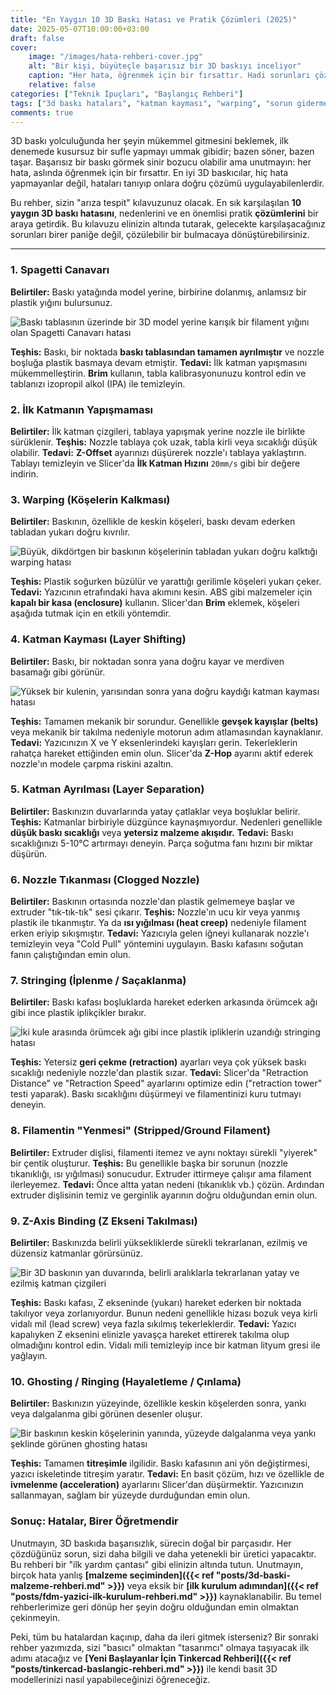 ```yaml
---
title: "En Yaygın 10 3D Baskı Hatası ve Pratik Çözümleri (2025)"
date: 2025-05-07T10:00:00+03:00
draft: false
cover:
    image: "/images/hata-rehberi-cover.jpg"
    alt: "Bir kişi, büyüteçle başarısız bir 3D baskıyı inceliyor"
    caption: "Her hata, öğrenmek için bir fırsattır. Hadi sorunları çözelim!"
    relative: false
categories: ["Teknik İpuçları", "Başlangıç Rehberi"]
tags: ["3d baskı hataları", "katman kayması", "warping", "sorun giderme", "troubleshooting"]
comments: true
---
```


3D baskı yolculuğunda her şeyin mükemmel gitmesini beklemek, ilk denemede kusursuz bir sufle yapmayı ummak gibidir; bazen söner, bazen taşar. Başarısız bir baskı görmek sinir bozucu olabilir ama unutmayın: her hata, aslında öğrenmek için bir fırsattır. En iyi 3D baskıcılar, hiç hata yapmayanlar değil, hataları tanıyıp onlara doğru çözümü uygulayabilenlerdir.

Bu rehber, sizin "arıza tespit" kılavuzunuz olacak. En sık karşılaşılan **10 yaygın 3D baskı hatasını**, nedenlerini ve en önemlisi pratik **çözümlerini** bir araya getirdik. Bu kılavuzu elinizin altında tutarak, gelecekte karşılaşacağınız sorunları birer paniğe değil, çözülebilir bir bulmacaya dönüştürebilirsiniz.

---

### 1. Spagetti Canavarı

**Belirtiler:** Baskı yatağında model yerine, birbirine dolanmış, anlamsız bir plastik yığını bulursunuz.

![Baskı tablasının üzerinde bir 3D model yerine karışık bir filament yığını olan Spagetti Canavarı hatası](/images/hata-spagetti.jpg)

**Teşhis:** Baskı, bir noktada **baskı tablasından tamamen ayrılmıştır** ve nozzle boşluğa plastik basmaya devam etmiştir.
**Tedavi:** İlk katman yapışmasını mükemmelleştirin. **Brim** kullanın, tabla kalibrasyonunuzu kontrol edin ve tablanızı izopropil alkol (IPA) ile temizleyin.

### 2. İlk Katmanın Yapışmaması

**Belirtiler:** İlk katman çizgileri, tablaya yapışmak yerine nozzle ile birlikte sürüklenir.
**Teşhis:** Nozzle tablaya çok uzak, tabla kirli veya sıcaklığı düşük olabilir.
**Tedavi:** **Z-Offset** ayarınızı düşürerek nozzle'ı tablaya yaklaştırın. Tablayı temizleyin ve Slicer'da **İlk Katman Hızını** `20mm/s` gibi bir değere indirin.

### 3. Warping (Köşelerin Kalkması)

**Belirtiler:** Baskının, özellikle de keskin köşeleri, baskı devam ederken tabladan yukarı doğru kıvrılır.

![Büyük, dikdörtgen bir baskının köşelerinin tabladan yukarı doğru kalktığı warping hatası](/images/hata-warping.jpg)

**Teşhis:** Plastik soğurken büzülür ve yarattığı gerilimle köşeleri yukarı çeker.
**Tedavi:** Yazıcının etrafındaki hava akımını kesin. ABS gibi malzemeler için **kapalı bir kasa (enclosure)** kullanın. Slicer'dan **Brim** eklemek, köşeleri aşağıda tutmak için en etkili yöntemdir.

### 4. Katman Kayması (Layer Shifting)

**Belirtiler:** Baskı, bir noktadan sonra yana doğru kayar ve merdiven basamağı gibi görünür.

![Yüksek bir kulenin, yarısından sonra yana doğru kaydığı katman kayması hatası](/images/hata-katman-kaymasi.jpg)

**Teşhis:** Tamamen mekanik bir sorundur. Genellikle **gevşek kayışlar (belts)** veya mekanik bir takılma nedeniyle motorun adım atlamasından kaynaklanır.
**Tedavi:** Yazıcınızın X ve Y eksenlerindeki kayışları gerin. Tekerleklerin rahatça hareket ettiğinden emin olun. Slicer'da **Z-Hop** ayarını aktif ederek nozzle'ın modele çarpma riskini azaltın.

### 5. Katman Ayrılması (Layer Separation)

**Belirtiler:** Baskınızın duvarlarında yatay çatlaklar veya boşluklar belirir.
**Teşhis:** Katmanlar birbiriyle düzgünce kaynaşmıyordur. Nedenleri genellikle **düşük baskı sıcaklığı** veya **yetersiz malzeme akışıdır.**
**Tedavi:** Baskı sıcaklığınızı 5-10°C artırmayı deneyin. Parça soğutma fanı hızını bir miktar düşürün.

### 6. Nozzle Tıkanması (Clogged Nozzle)

**Belirtiler:** Baskının ortasında nozzle'dan plastik gelmemeye başlar ve extruder "tık-tık-tık" sesi çıkarır.
**Teşhis:** Nozzle'ın ucu kir veya yanmış plastik ile tıkanmıştır. Ya da **ısı yığılması (heat creep)** nedeniyle filament erken eriyip sıkışmıştır.
**Tedavi:** Yazıcıyla gelen iğneyi kullanarak nozzle'ı temizleyin veya "Cold Pull" yöntemini uygulayın. Baskı kafasını soğutan fanın çalıştığından emin olun.

### 7. Stringing (İplenme / Saçaklanma)

**Belirtiler:** Baskı kafası boşluklarda hareket ederken arkasında örümcek ağı gibi ince plastik iplikçikler bırakır.

![İki kule arasında örümcek ağı gibi ince plastik ipliklerin uzandığı stringing hatası](/images/hata-stringing.jpg)

**Teşhis:** Yetersiz **geri çekme (retraction)** ayarları veya çok yüksek baskı sıcaklığı nedeniyle nozzle'dan plastik sızar.
**Tedavi:** Slicer'da "Retraction Distance" ve "Retraction Speed" ayarlarını optimize edin ("retraction tower" testi yaparak). Baskı sıcaklığını düşürmeyi ve filamentinizi kuru tutmayı deneyin.

### 8. Filamentin "Yenmesi" (Stripped/Ground Filament)

**Belirtiler:** Extruder dişlisi, filamenti itemez ve aynı noktayı sürekli "yiyerek" bir çentik oluşturur.
**Teşhis:** Bu genellikle başka bir sorunun (nozzle tıkanıklığı, ısı yığılması) sonucudur. Extruder ittirmeye çalışır ama filament ilerleyemez.
**Tedavi:** Önce altta yatan nedeni (tıkanıklık vb.) çözün. Ardından extruder dişlisinin temiz ve gerginlik ayarının doğru olduğundan emin olun.

### 9. Z-Axis Binding (Z Ekseni Takılması)

**Belirtiler:** Baskınızda belirli yüksekliklerde sürekli tekrarlanan, ezilmiş ve düzensiz katmanlar görürsünüz.

![Bir 3D baskının yan duvarında, belirli aralıklarla tekrarlanan yatay ve ezilmiş katman çizgileri](/images/hata-z-binding.jpg)

**Teşhis:** Baskı kafası, Z ekseninde (yukarı) hareket ederken bir noktada takılıyor veya zorlanıyordur. Bunun nedeni genellikle hizası bozuk veya kirli vidalı mil (lead screw) veya fazla sıkılmış tekerleklerdir.
**Tedavi:** Yazıcı kapalıyken Z eksenini elinizle yavaşça hareket ettirerek takılma olup olmadığını kontrol edin. Vidalı mili temizleyip ince bir katman lityum gresi ile yağlayın.

### 10. Ghosting / Ringing (Hayaletleme / Çınlama)

**Belirtiler:** Baskınızın yüzeyinde, özellikle keskin köşelerden sonra, yankı veya dalgalanma gibi görünen desenler oluşur.

![Bir baskının keskin köşelerinin yanında, yüzeyde dalgalanma veya yankı şeklinde görünen ghosting hatası](/images/hata-ghosting.jpg)

**Teşhis:** Tamamen **titreşimle** ilgilidir. Baskı kafasının ani yön değiştirmesi, yazıcı iskeletinde titreşim yaratır.
**Tedavi:** En basit çözüm, hızı ve özellikle de **ivmelenme (acceleration)** ayarlarını Slicer'dan düşürmektir. Yazıcınızın sallanmayan, sağlam bir yüzeyde durduğundan emin olun.

### Sonuç: Hatalar, Birer Öğretmendir

Unutmayın, 3D baskıda başarısızlık, sürecin doğal bir parçasıdır. Her çözdüğünüz sorun, sizi daha bilgili ve daha yetenekli bir üretici yapacaktır. Bu rehberi bir "ilk yardım çantası" gibi elinizin altında tutun. Unutmayın, birçok hata yanlış **[malzeme seçiminden]({{< ref "posts/3d-baski-malzeme-rehberi.md" >}})** veya eksik bir **[ilk kurulum adımından]({{< ref "posts/fdm-yazici-ilk-kurulum-rehberi.md" >}})** kaynaklanabilir. Bu temel rehberlerimize geri dönüp her şeyin doğru olduğundan emin olmaktan çekinmeyin.

Peki, tüm bu hatalardan kaçınıp, daha da ileri gitmek isterseniz? Bir sonraki rehber yazımızda, sizi "basıcı" olmaktan "tasarımcı" olmaya taşıyacak ilk adımı atacağız ve **[Yeni Başlayanlar İçin Tinkercad Rehberi]({{< ref "posts/tinkercad-baslangic-rehberi.md" >}})** ile kendi basit 3D modellerinizi nasıl yapabileceğinizi öğreneceğiz.
